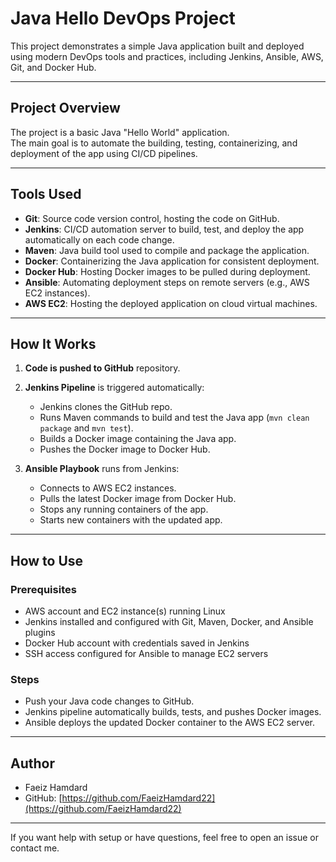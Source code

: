 # Java Hello DevOps Project

This project demonstrates a simple Java application built and deployed using modern DevOps tools and practices, including Jenkins, Ansible, AWS, Git, and Docker Hub.

---

## Project Overview

The project is a basic Java "Hello World" application.  
The main goal is to automate the building, testing, containerizing, and deployment of the app using CI/CD pipelines.

---

## Tools Used

- **Git**: Source code version control, hosting the code on GitHub.  
- **Jenkins**: CI/CD automation server to build, test, and deploy the app automatically on each code change.  
- **Maven**: Java build tool used to compile and package the application.  
- **Docker**: Containerizing the Java application for consistent deployment.  
- **Docker Hub**: Hosting Docker images to be pulled during deployment.  
- **Ansible**: Automating deployment steps on remote servers (e.g., AWS EC2 instances).  
- **AWS EC2**: Hosting the deployed application on cloud virtual machines.

---

## How It Works

1. **Code is pushed to GitHub** repository.

2. **Jenkins Pipeline** is triggered automatically:
   - Jenkins clones the GitHub repo.
   - Runs Maven commands to build and test the Java app (`mvn clean package` and `mvn test`).
   - Builds a Docker image containing the Java app.
   - Pushes the Docker image to Docker Hub.

3. **Ansible Playbook** runs from Jenkins:
   - Connects to AWS EC2 instances.
   - Pulls the latest Docker image from Docker Hub.
   - Stops any running containers of the app.
   - Starts new containers with the updated app.

---

## How to Use

### Prerequisites

- AWS account and EC2 instance(s) running Linux  
- Jenkins installed and configured with Git, Maven, Docker, and Ansible plugins  
- Docker Hub account with credentials saved in Jenkins  
- SSH access configured for Ansible to manage EC2 servers  

### Steps

- Push your Java code changes to GitHub.  
- Jenkins pipeline automatically builds, tests, and pushes Docker images.  
- Ansible deploys the updated Docker container to the AWS EC2 server.

---

## Author

- Faeiz Hamdard  
- GitHub: [https://github.com/FaeizHamdard22](https://github.com/FaeizHamdard22)

---

If you want help with setup or have questions, feel free to open an issue or contact me.

